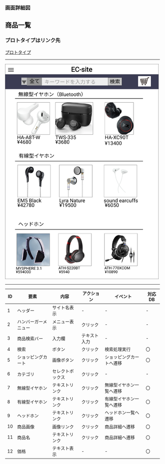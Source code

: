### 画面詳細図
## 商品一覧
### プロトタイプはリンク先
[プロトタイプ](https://www.figma.com/file/67Ka4HSngBCQciwmHrwcTe/original?node-id=16%3A34)
*****
<img src="./img/商品一覧.png" width="500" height="700">

*****
| ID | 要素 | 内容 | アクション | イベント | 対応DB |
|----|-----|------|-----------|----------|-------|
|1   |ヘッダー|サイト名表示|-   |-         |-      |
|2   |ハンバーガーメニュー|メニュー表示|クリック|-|- |
|3   |商品検索バー|入力欄|テキスト入力|-   |-       |
|4   |検索|ボタン|クリック|検索処理実行|〇|
|5   |ショッピングカート|画像ボタン|クリック|ショッピングカートへ遷移|〇|
|6   |カテゴリ|セレクトボックス|クリック|- |-       |
|7   |無線型イヤホン|テキストリンク|クリック|無線型イヤホン一覧へ遷移|〇|
|8   |有線型イヤホン|テキストリンク|クリック|有線型イヤホン一覧へ遷移|〇|
|9   |ヘッドホン|テキストリンク|クリック|ヘッドホン一覧へ遷移|〇|
|10  |商品画像|画像リンク|クリック|商品詳細へ遷移|〇 |
|11  |商品名|テキストリンク|クリック|商品詳細へ遷移|〇|
|12  |価格|テキスト表示|-       |-        |〇      |
